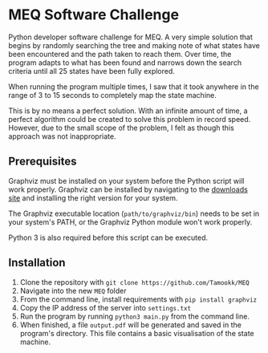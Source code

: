 # MEQ Software Challenge

Python developer software challenge for MEQ. A very simple solution that begins by randomly searching the tree and making note of what states have been encountered and the path taken to reach them. Over time, the program adapts to what has been found and narrows down the search criteria until all 25 states have been fully explored.

When running the program multiple times, I saw that it took anywhere in the range of 3 to 15 seconds to completely map the state machine.

This is by no means a perfect solution. With an infinite amount of time, a perfect algorithm could be created to solve this problem in record speed. However, due to the small scope of the problem, I felt as though this approach was not inappropriate.

## Prerequisites

Graphviz must be installed on your system before the Python script will work properly. Graphviz can be installed by navigating to the [downloads site](https://graphviz.org/download/) and installing the right version for your system.

The Graphviz executable location (`path/to/graphviz/bin`) needs to be set in your system's PATH, or the Graphviz Python module won't work properly. 

Python 3 is also required before this script can be executed.

## Installation

1. Clone the repository with `git clone https://github.com/Tamookk/MEQ`
2. Navigate into the new `MEQ` folder
3. From the command line, install requirements with `pip install graphviz`
4. Copy the IP address of the server into `settings.txt` 
5. Run the program by running `python3 main.py` from the command line.
6. When finished, a file `output.pdf` will be generated and saved in the program's directory. This file contains a basic visualisation of the state machine. 